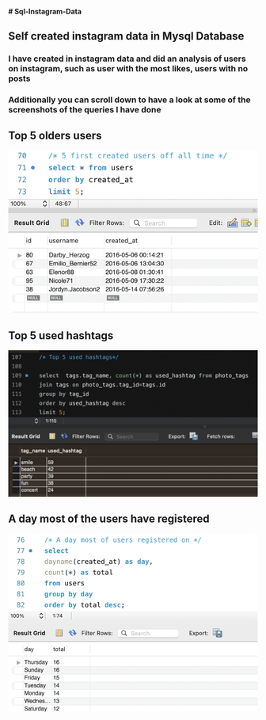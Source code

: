 **# Sql-Instagram-Data**
## Self created instagram data in Mysql Database
### I have created in instagram data and did an analysis of users on instagram, such as user with the most likes, users with no posts
### Additionally you can scroll down to have a look at some of the screenshots of the queries I have done

## Top 5 olders users
![Top 5 olders users](https://github.com/agajan1197/sql-instagram-data/blob/390b1e4cfae58b86364bd2c08d419ce77960d04d/Top%205%20olders%20users.png)

## Top 5 used hashtags
![Top 5 used hashtags](https://github.com/agajan1197/sql-instagram-data/blob/390b1e4cfae58b86364bd2c08d419ce77960d04d/Top%205%20used%20hashtags.png)
## A day most of the users have registered
![A day most of the users have resgistered](https://github.com/agajan1197/sql-instagram-data/blob/08c43be7bb6e121bf6f8277d531180f984c819b0/Top%20registered%20days.png)
